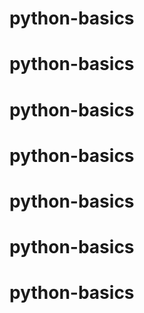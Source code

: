 # python-basics
# python-basics
# python-basics
# python-basics
# python-basics
# python-basics
# python-basics
